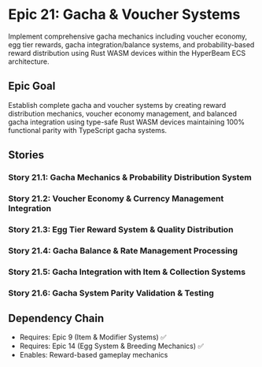 # Epic 21: Gacha & Voucher Systems

Implement comprehensive gacha mechanics including voucher economy, egg tier rewards, gacha integration/balance systems, and probability-based reward distribution using Rust WASM devices within the HyperBeam ECS architecture.

## Epic Goal

Establish complete gacha and voucher systems by creating reward distribution mechanics, voucher economy management, and balanced gacha integration using type-safe Rust WASM devices maintaining 100% functional parity with TypeScript gacha systems.

## Stories

### Story 21.1: Gacha Mechanics & Probability Distribution System
### Story 21.2: Voucher Economy & Currency Management Integration
### Story 21.3: Egg Tier Reward System & Quality Distribution
### Story 21.4: Gacha Balance & Rate Management Processing
### Story 21.5: Gacha Integration with Item & Collection Systems
### Story 21.6: Gacha System Parity Validation & Testing

## Dependency Chain
- Requires: Epic 9 (Item & Modifier Systems) ✅
- Requires: Epic 14 (Egg System & Breeding Mechanics) ✅
- Enables: Reward-based gameplay mechanics
